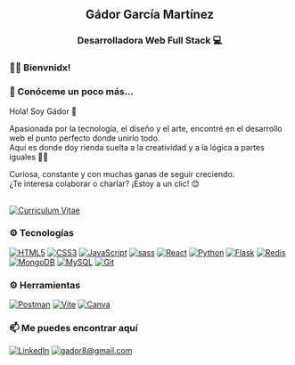 <!-- Banner -->
<!-- Aplicar emoticonos más llamativo -->
<h2 align='center'>Gádor García Martínez</h2>
<h3 align='center'>Desarrolladora Web Full Stack 💻</h3>

<h3 align='left'>🖖🏻 Bienvnidx!</h3>

<h3 align='left'>🚀 Conóceme un poco más...</h3>

Hola! Soy Gádor 👋

Apasionada por la tecnología, el diseño y el arte, encontré en el desarrollo web el punto perfecto donde unirlo todo.  
Aquí es donde doy rienda suelta a la creatividad y a la lógica a partes iguales 🧠✨

Curiosa, constante y con muchas ganas de seguir creciendo.  
¿Te interesa colaborar o charlar? ¡Estoy a un clic! 😊
<br></br>

<!-- Poner portfolio, CV,  -->
<!-- Para crear badges(https://kapasia-dev-ed.my.site.com/Badges4Me/s/) -->
<a href='https://drive.google.com/file/d/1l0xYsHaTFwhHBv6i9ReHo6m59qZqAJB9/view?usp=sharing' target="_blank"><img alt='Curriculum Vitae' src='[https://img.shields.io/badge/Curriculum_Vitae-100000?style=for-the-badge&logo=Curriculum Vitae&logoColor=white&labelColor=FF9614&color=FF9614](https://img.shields.io/badge/Curriculum_Vitae-100000?style=for-the-badge&logo=&logoColor=white&labelColor=FF9614&color=FF9614)'/></a>

<h3>⚙️ Tecnologías</h3>
<a href='#' target="_blank"><img alt='HTML5' src='https://img.shields.io/badge/HTML5_-100000?style=for-the-badge&logo=HTML5&logoColor=white&labelColor=E34F26&color=E34F26'/></a>
<a href='#' target="_blank"><img alt='CSS3' src='https://img.shields.io/badge/CSS3_-100000?style=for-the-badge&logo=CSS3&logoColor=white&labelColor=1572B6&color=1572B6'/></a>
<a href='#' target="_blank"><img alt='JavaScript' src='https://img.shields.io/badge/JavaScript-100000?style=for-the-badge&logo=JavaScript&logoColor=white&labelColor=F7DF1E&color=F7DF1E'/></a>
<a href='#' target="_blank"><img alt='sass' src='https://img.shields.io/badge/SASS-100000?style=for-the-badge&logo=sass&logoColor=white&labelColor=CC6699&color=CC6699'/></a>
<a href='#' target="_blank"><img alt='React' src='https://img.shields.io/badge/React-100000?style=for-the-badge&logo=React&logoColor=white&labelColor=61DAFB&color=61DAFB'/></a>
<a href='#' target="_blank"><img alt='Python' src='https://img.shields.io/badge/Python_-100000?style=for-the-badge&logo=Python&logoColor=white&labelColor=3776AB&color=3776AB'/></a>
<a href='#' target="_blank"><img alt='Flask' src='https://img.shields.io/badge/Flask_-100000?style=for-the-badge&logo=Flask&logoColor=white&labelColor=000000&color=000000'/></a>
<a href='#' target="_blank"><img alt='Redis' src='https://img.shields.io/badge/Redis-100000?style=for-the-badge&logo=Redis&logoColor=white&labelColor=DC382D&color=DC382D'/></a>
<a href='#' target="_blank"><img alt='MongoDB' src='https://img.shields.io/badge/MongoDB-100000?style=for-the-badge&logo=MongoDB&logoColor=white&labelColor=47A248&color=47A248'/></a>
<a href='#' target="_blank"><img alt='MySQL' src='https://img.shields.io/badge/Mysql-100000?style=for-the-badge&logo=MySQL&logoColor=white&labelColor=4479A1&color=4479A1'/></a>
<a href='#' target="_blank"><img alt='Git' src='https://img.shields.io/badge/GIT-100000?style=for-the-badge&logo=Git&logoColor=white&labelColor=F05032&color=F05032'/></a>

<h3>⚙️ Herramientas</h3>
<a href='#'><img alt='Postman' src='https://img.shields.io/badge/Postman-100000?style=for-the-badge&logo=Postman&logoColor=white&labelColor=FF6C37&color=FF6C37'/></a>
<a href='#'><img alt='Vite' src='https://img.shields.io/badge/Vite-100000?style=for-the-badge&logo=vite&logoColor=white&labelColor=646CFF&color=646CFF'/></a>
<a href='#'><img alt='Canva' src='https://img.shields.io/badge/Canva-100000?style=for-the-badge&logo=Canva&logoColor=white&labelColor=00C4CC&color=00C4CC'/></a>

<!-- Para crear badges(https://kapasia-dev-ed.my.site.com/Badges4Me/s/) / Cambiar estilo -->

<h3>📫 Me puedes encontrar aquí</h3>

<!-- gmail, LinkedIn-->
<a href='https://www.linkedin.com/in/gador-garcia-martinez-99a33717b' target="_blank"><img alt='LinkedIn ' src='https://img.shields.io/badge/LinkedIn_-100000?style=for-the-badge&logo=LinkedIn &logoColor=ffffff&labelColor=0A9EFB&color=0A9EFB'/></a>
<a href='#'><img alt='gador8@gmail.com' src='https://img.shields.io/badge/gador8@gmail.com-100000?style=for-the-badge&logo=gador8@gmail.com&logoColor=white&labelColor=710CB0&color=710CB0'/></a>
<!--
Here are some ideas to get you started:

- 🔭 I’m currently working on ...
- 🌱 I’m currently learning ...
- 👯 I’m looking to collaborate on ...
- 🤔 I’m looking for help with ...
- 💬 Ask me about ...
- 📫 How to reach me: ...
- 😄 Pronouns: ...
- ⚡ Fun fact: ...
-->
